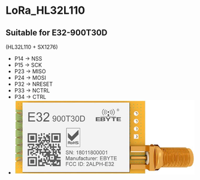 # LoRa_HL32L110

## Suitable for E32-900T30D 
(HL32L110 + SX1276)

* P14 -> NSS
* P15 -> SCK
* P23 -> MISO
* P24 -> MOSI
* P32 -> NRESET
* P33 -> NCTRL
* P34 -> CTRL
* ![image](https://github.com/Penguin096/LoRa_HL32L110/blob/main/_1_.JPG)

